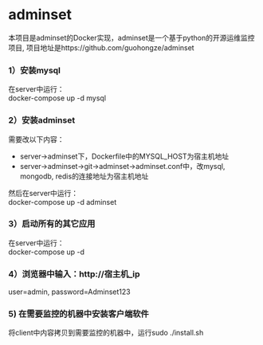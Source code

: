 # adminset
本项目是adminset的Docker实现，adminset是一个基于python的开源运维监控项目, 项目地址是https://github.com/guohongze/adminset

### 1）安装mysql 
在server中运行：<br>
docker-compose up -d mysql
 
### 2）安装adminset

需要改以下内容：
* server->adminset下，Dockerfile中的MYSQL_HOST为宿主机地址
* server->adminset->git->adminset->adminset.conf中，改mysql, mongodb, redis的连接地址为宿主机地址

然后在server中运行：<br>
docker-compose up -d adminset
### 3）启动所有的其它应用
在server中运行：<br>
docker-compose up -d  

### 4）浏览器中输入：http://宿主机_ip
user=admin, password=Adminset123
### 5) 在需要监控的机器中安装客户端软件
将client中内容拷贝到需要监控的机器中，运行sudo ./install.sh
